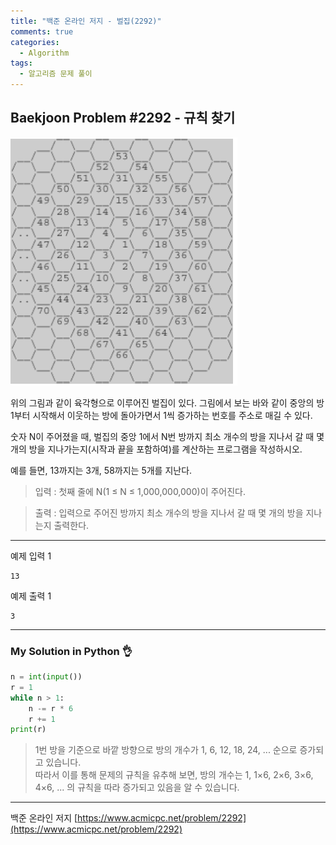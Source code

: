 ```yaml
---
title: "백준 온라인 저지 - 벌집(2292)"
comments: true
categories:
  - Algorithm
tags:
  - 알고리즘 문제 풀이
---
```


## Baekjoon Problem #2292 - 규칙 찾기

![벌집](/assets/images/posts/honeycomb.png)

위의 그림과 같이 육각형으로 이루어진 벌집이 있다. 그림에서 보는 바와 같이 중앙의 방 1부터 시작해서 이웃하는 방에 돌아가면서 1씩 증가하는 번호를 주소로 매길 수 있다. 

숫자 N이 주어졌을 때, 벌집의 중앙 1에서 N번 방까지 최소 개수의 방을 지나서 갈 때 몇 개의 방을 지나가는지(시작과 끝을 포함하여)를 계산하는 프로그램을 작성하시오. 

예를 들면, 13까지는 3개, 58까지는 5개를 지난다.

> 입력
> : 첫째 줄에 N(1 ≤ N ≤ 1,000,000,000)이 주어진다.

> 출력
> : 입력으로 주어진 방까지 최소 개수의 방을 지나서 갈 때 몇 개의 방을 지나는지 출력한다.

***
예제 입력 1
```
13
```

예제 출력 1
```
3
```

***
### My Solution in Python :ok_hand:

```python
n = int(input())
r = 1
while n > 1:
    n -= r * 6
    r += 1
print(r)
```

> 1번 방을 기준으로 바깥 방향으로 방의 개수가 1, 6, 12, 18, 24, ... 순으로 증가되고 있습니다.  
> 따라서 이를 통해 문제의 규칙을 유추해 보면, 방의 개수는 1, 1×6, 2×6, 3×6, 4×6, ... 의 규칙을 따라 증가되고 있음을 알 수 있습니다.

***
백준 온라인 저지 [https://www.acmicpc.net/problem/2292](https://www.acmicpc.net/problem/2292)
